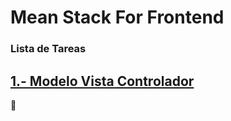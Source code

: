 #  Mean Stack For Frontend

### Lista de Tareas 

## [1.- Modelo Vista Controlador]() 

:open_file_folder:
